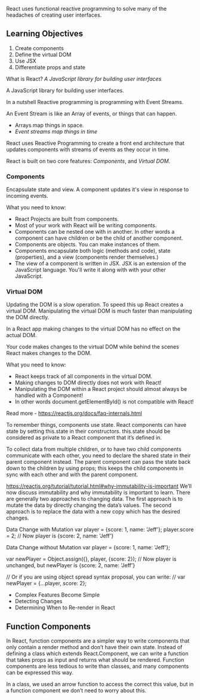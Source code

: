 React uses functional reactive programming to solve many of the headaches of creating user interfaces.

## Learning Objectives
1. Create components
2. Define the virtual DOM
3. Use JSX
4. Differentiate props and state

What is React? *A JavaScript library for building user interfaces*

A JavaScript library for building user interfaces.

In a nutshell Reactive programming is programming with Event Streams.

An Event Stream is like an Array of events, or things that can happen.
- Arrays map things in space.
- _Event streams map things in time_

React uses Reactive Programming to create a front end architecture that updates components with streams of events as they occur in time.

React is built on two core features: *Components*, and *Virtual DOM*.

### Components

Encapsulate state and view. A component updates it's view in response to incoming events.

What you need to know:
- React Projects are built from components.
- Most of your work with React will be writing components.
- Components can be nested one with in another. In other words a component can have children or be the child of another component.
- Components are objects. You can make instances of them.
- Components encapsulate both logic (methods and code), state (properties), and a view (components render themselves.)
- The view of a component is written in JSX. JSX is an extension of the JavaScript language. You'll write it along with with your other JavaScript.

### Virtual DOM

Updating the DOM is a slow operation. To speed this up React creates a virtual DOM. Manipulating the virtual DOM is much faster than manipulating the DOM directly.

In a React app making changes to the virtual DOM has no effect on the actual DOM.

Your code makes changes to the virtual DOM while behind the scenes React makes changes to the DOM.

What you need to know:

- React keeps track of all components in the virtual DOM.
- Making changes to DOM directly does not work with React!
- Manipulating the DOM within a React project should almost always be handled with a Component!
- In other words document.getElementById() is not compatible with React!

Read more - https://reactjs.org/docs/faq-internals.html


To remember things, components use state.
React components can have state by setting this.state in their constructors. 
this.state should be considered as private to a React component that it’s defined in.

To collect data from multiple children, or to have two child components communicate with each other, you need to declare the shared state in their parent component instead. The parent component can pass the state back down to the children by using props; this keeps the child components in sync with each other and with the parent component.


https://reactjs.org/tutorial/tutorial.html#why-immutability-is-important
We’ll now discuss immutability and why immutability is important to learn.
There are generally two approaches to changing data. The first approach is to mutate the data by directly changing the data’s values. The second approach is to replace the data with a new copy which has the desired changes.

Data Change with Mutation
var player = {score: 1, name: 'Jeff'};
player.score = 2;
// Now player is {score: 2, name: 'Jeff'}

Data Change without Mutation
var player = {score: 1, name: 'Jeff'};

var newPlayer = Object.assign({}, player, {score: 2});
// Now player is unchanged, but newPlayer is {score: 2, name: 'Jeff'}

// Or if you are using object spread syntax proposal, you can write:
// var newPlayer = {...player, score: 2};

- Complex Features Become Simple
- Detecting Changes
- Determining When to Re-render in React


## Function Components
In React, function components are a simpler way to write components that only contain a render method and don’t have their own state. Instead of defining a class which extends React.Component, we can write a function that takes props as input and returns what should be rendered. Function components are less tedious to write than classes, and many components can be expressed this way.

In a class, we used an arrow function to access the correct this value, but in a function component we don’t need to worry about this.